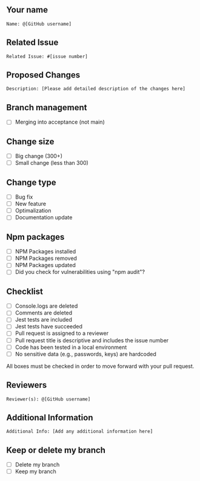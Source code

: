 ## Your name
`Name: @[GitHub username]`

## Related Issue
`Related Issue: #[issue number]`

## Proposed Changes
`Description: [Please add detailed description of the changes here]`

## Branch management
- [ ] Merging into acceptance (not main)

## Change size
- [ ] Big change (300+)
- [ ] Small change (less than 300)

## Change type
- [ ] Bug fix
- [ ] New feature
- [ ] Optimalization
- [ ] Documentation update

## Npm packages 
- [ ] NPM Packages installed
- [ ] NPM Packages removed
- [ ] NPM Packages updated
- [ ] Did you check for vulnerabilities using "npm audit"?

## Checklist
- [ ] Console.logs are deleted
- [ ] Comments are deleted
- [ ] Jest tests are included
- [ ] Jest tests have succeeded
- [ ] Pull request is assigned to a reviewer
- [ ] Pull request title is descriptive and includes the issue number
- [ ] Code has been tested in a local environment
- [ ] No sensitive data (e.g., passwords, keys) are hardcoded

All boxes must be checked in order to move forward with your pull request.

## Reviewers
`Reviewer(s): @[GitHub username]`

## Additional Information
`Additional Info: [Add any additional information here]`

## Keep or delete my branch
- [ ] Delete my branch
- [ ] Keep my branch
